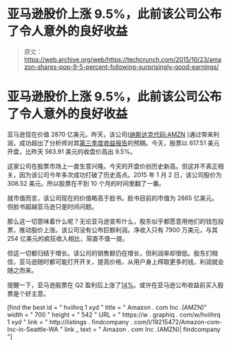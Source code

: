 # 亚马逊股价上涨 9.5%，此前该公司公布了令人意外的良好收益 

> 原文：<https://web.archive.org/web/https://techcrunch.com/2015/10/23/amazon-shares-pop-9-5-percent-following-surprisingly-good-earnings/>

# 亚马逊股价上涨 9.5%，此前该公司公布了令人意外的良好收益

亚马逊现在价值 2870 亿美元。昨天，该公司([纳斯达克代码:AMZN](https://web.archive.org/web/20221007132040/https://www.google.com/finance?cid=660463) )通过带来利润，成功超出了分析师对其[第三季度收益报告](https://web.archive.org/web/20221007132040/https://beta.techcrunch.com/2015/10/22/amazon-handily-beats-analyst-expectations-stock-spikes-9/)的预期。今天，股票以 617.51 美元开盘，比昨天 563.91 美元的收盘价高出 9.5%。

这家公司在股票市场上一直生意兴隆。今天的开盘价创历史新高。但这并不真正相关，因为该公司今年多次成功打破了历史高点。2015 年 1 月 2 日，该公司股价为 308.52 美元。所以股票在不到 10 个月的时间里翻了一番。

就市值而言，该公司现在的价值略高于脸书。脸书目前的市值为 2865 亿美元。但脸书超越亚马逊只是时间问题。

那么这一切意味着什么呢？无论亚马逊宣布什么，股东似乎都愿意用他们的钱包投票，推动股价上涨。该公司没有公布巨额利润。净收入只有 7900 万美元，与其 254 亿美元的疯狂收入相比，简直不值一提。

但这一切都归结于增长。该公司的销售额仍在增长，但利润率却很低。股东们相信，亚马逊随时都可能打开开关，提高价格，从用户身上榨取更多的钱，利润就会随之而来。

提醒一下，亚马逊股票在 Q2 盈利后上涨了[14%](https://web.archive.org/web/20221007132040/https://beta.techcrunch.com/2015/07/23/amazon-spikes-14-after-it-reports-surprise-q2-profit-of-92m-better-than-expected-revenue-of-23-18b/)。或许在亚马逊公布收益前买入股票是个好主意。

[find the best id = " hviihrq 1 xyd " title = " Amazon . com Inc .(AMZN)" width = " 700 " height = " 542 " URL = " https://w . graphiq . com/w/hviihrq 1 xyd " link = " http://listings . findcompany . com/l/19215472/Amazon-com-Inc-in-Seattle-WA " link _ text = " Amazon . com Inc .(AMZN)| findcompany "]
